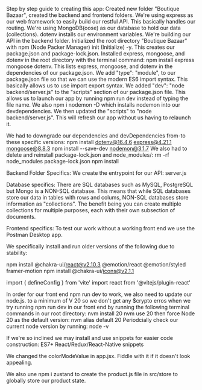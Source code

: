Step by step guide to creating this app:
Created new folder "Boutique Bazaar", created the backend and frontend folders.
We're using express as our web framework to easily build our restful API. This basically handles our routing. We're using MongoDB(oose) as our database to hold our data (collections). dotenv installs our environment variables.
We're building our API in the backend folder.
Initialized the root directory "Boutique Bazaar" with npm (Node Packer Manager) init (Initialize) -y. This creates our package.json and package-lock.json.
Installed express, mongoose, and dotenv in the root directory with the terminal command: npm install express mongoose dotenv. This lists express, mongoose, and dotenv in the dependencies of our package.json.
We add "type": "module", to our package.json file so that we can use the modern ES6 import syntax. This basically allows us to use import export syntax.
We added "dev": "node backend/server.js" to the "scripts" section of our package.json file. This allows us to launch our app by running npm run dev instead of typing the file name.
We also npm i nodemon -D which installs nodemon into our devdependencies. We then updated the "scripts" to "node backend/server.js". This will refresh our app without us having to relaunch it.

We had to downgrade our dependencies and devDependencies from-to these specific versions:
npm install dotenv@16.4.6 express@4.21.1 mongoose@8.8.3
npm install --save-dev nodemon@3.1.7
We also had to delete and reinstall package-lock.json and node_modules/:
rm -rf node_modules package-lock.json
npm install


Backend Folder Specifics:
We create the entrypoint for our API: server.js

Database specifics:
There are SQL databases such as MySQL, PostgreSQL but Mongo is a NON-SQL database. This means that while SQL databases store our data in tables with rows and colums, NON-SQL databases store information as "collections". The benefit being you can create multiple collections for multiple purposes, each with their own subsection of documents.

Frontend specifics:
To test our work without a working front end we use the Postman Desktop app.

We specifically install and run older versions of the following due to stability:

npm install @chakra-ui/react@v2.10.3 @emotion/react @emotion/styled framer-motion
npm install @chakra-ui/icons@v2.1.1

import { defineConfig } from 'vite'
import react from '@vitejs/plugin-react'

In order for our front end npm run dev to work, we also need to update our node.js. to a minimum of V 20 so we don't get any $crypto erros when we try running npm run dev in our front end by running the following terminal commands in our root directory:
nvm install 20
nvm use 20
then force Node 20 as the default version:
nvm alias default 20
Periodcially check our current node version by running:
node -v

If we're so inclined we may install and use snippets for easier code construction: ES7+ React/Redux/React-Native snippets

We changed the colorModeValue in app.jsx. Fiddle with it if it doesn't look appealing.

We also une npm i zustand to create the product.js file in src/store to globally store our product state.